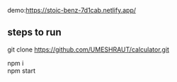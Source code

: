 demo:https://stoic-benz-7d1cab.netlify.app/
## steps to run
git clone https://github.com/UMESHRAUT/calculator.git

npm i<br>
npm start
